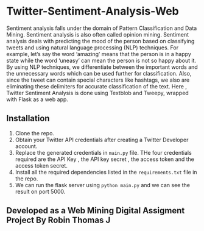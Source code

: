 # Twitter-Sentiment-Analysis-Web
Sentiment analysis falls under the domain of Pattern Classification and Data Mining. Sentiment analysis is also often called opinion mining. Sentiment analysis deals with predicting the mood of the person based on classifying tweets and using natural language processing (NLP) techniques. For example, let’s say the word ‘amazing’ means that the person is in a happy state while the word ‘uneasy’ can mean the person is not so happy about it. By using NLP techniques, we differentiate between the important words and the unnecessary words which can be used further for classification. Also, since the tweet can contain special characters like hashtags, we also are eliminating these delimiters for accurate classification of the text.
Here , Twitter Sentiment Analysis is done using Textblob and Tweepy, wrapped with Flask as a web app.


## Installation
1. Clone the repo.
2. Obtain your Twitter API credentials after creating a Twitter Developer account.
3. Replace the generated credentials in ```main.py``` file. THe four credentials required are the API Key , the API key secret , the access token and the access token secret.
4. Install all the required dependencies listed in  the ```requirements.txt``` file in the repo.
5. We can run the flask server using ```python main.py``` and we can see the result on port 5000.

## Developed as a Web Mining Digital Assigment Project By Robin Thomas J




